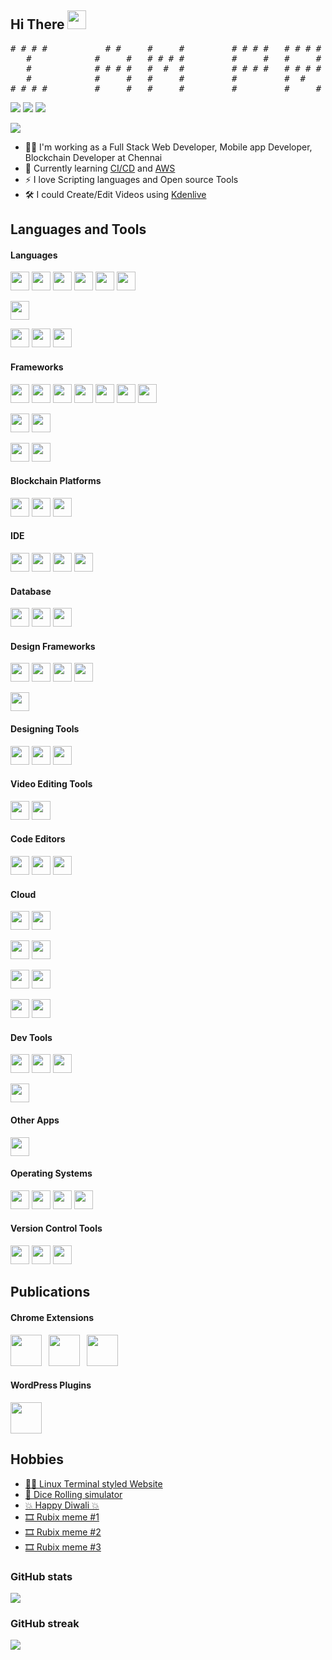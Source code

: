 ## Hi There <img src="https://user-images.githubusercontent.com/67270359/165369805-06cc3f75-bccf-438a-9fc0-bc0e4ddf7fec.gif" height="30px">

<pre>
# # # #           # #     #     #         # # # #   # # # #     # #     #     #   # # # #   # # # #   #     #
   #            #     #   # # # #         #     #   #     #   #     #   #     #   #         #         # #   #
   #            # # # #   #  #  #         # # # #   # # # #   # # # #   #     #   # # # #   # # # #   #  #  #
   #            #     #   #     #         #         #  #      #     #   #     #   #         #         #   # #
# # # #         #     #   #     #         #         #     #   #     #     # #     # # # #   # # # #   #     #
</pre>

[<img src="https://img.shields.io/badge/LinkedIn-Profile-informational?logo=linkedin&logoColor=fff&labelColor=0072b1&color=grey">][linkedInProfile]
[<img src="https://img.shields.io/badge/Twitter-Profile-informational?logo=twitter&logoColor=fff&labelColor=1DA1F2&color=grey">][twitterProfile]
[<img src="https://img.shields.io/badge/WordPress-Profile-informational?logo=wordpress&logoColor=fff&labelColor=21759B&color=grey">][wordPressProfile]


[<img src="https://img.shields.io/badge/StackOverflow-Profile-informational?logo=stackoverflow&logoColor=fff&labelColor=F58025&color=grey">][stackOverflowProfile]

- 👨‍💻 I'm working as a Full Stack Web Developer, Mobile app Developer, Blockchain Developer at Chennai
- 📖 Currently learning [CI/CD](https://resources.github.com/ci-cd) and [AWS](https://aws.amazon.com)
- ⚡ I love Scripting languages and Open source Tools
- 🛠️ I could Create/Edit Videos using [Kdenlive](https://kdenlive.org)


## Languages and Tools
#### Languages
[<img src="https://user-images.githubusercontent.com/67270359/192833813-1af03601-71b5-497c-b762-0620d4f102b7.svg" height="30px"/>](https://php.net)
[<img src="https://user-images.githubusercontent.com/67270359/192834193-19aba0e5-89c8-41c4-af15-1b1323b6600a.svg" height="30px"/>](https://python.org)
[<img src="https://user-images.githubusercontent.com/67270359/192832889-27337808-349e-4f57-8b86-92208aaf0a55.svg" height="30px"/>](https://en.wikipedia.org/wiki/C_programming_language)
[<img src="https://user-images.githubusercontent.com/67270359/192834386-41c044d6-ba58-40d5-a6ca-8912aae912ba.svg" height="30px"/>](https://en.wikipedia.org/wiki/C++)
[<img src="https://user-images.githubusercontent.com/67270359/192835100-21a44ab8-5089-4468-a384-00d427db7d61.svg" height="30px"/>](https://oracle.com/java)
[<img src="https://user-images.githubusercontent.com/67270359/192836485-226196eb-9183-49f0-9734-5b674d787e76.svg" height="
30px"/>](https://go.dev)

[<img src="https://user-images.githubusercontent.com/67270359/192836246-20f55662-bcb2-4957-80dc-09655a6a079f.svg" height="
30px"/>](https://gnu.org/software/bash)

[<img src="https://user-images.githubusercontent.com/67270359/192838150-08d19957-9ede-49ef-a901-9b89424d815b.svg" height="
30px"/>](https://en.wikipedia.org/wiki/JavaScript)
[<img src="https://user-images.githubusercontent.com/67270359/192838575-a0aadee2-3407-4c32-971e-08ec04049c8c.svg" height="
30px"/>](https://en.wikipedia.org/wiki/HTML)
[<img src="https://user-images.githubusercontent.com/67270359/192838838-0063c8a8-c1e5-4f1d-8abd-d8d43f762fa5.svg" height="30px"/>](https://en.wikipedia.org/wiki/CSS)

#### Frameworks
[<img src="https://user-images.githubusercontent.com/67270359/124904442-a358e300-e002-11eb-9f2a-3992d6e3725f.png" height="30px"/>](https://laravel.com)
[<img src="https://user-images.githubusercontent.com/67270359/124904458-a94ec400-e002-11eb-9f2f-3aa14004bd32.png" height="30px"/>](https://wordpress.org)
[<img src="https://user-images.githubusercontent.com/67270359/135706076-cbe38a36-537a-4917-b936-c2e4113655bf.png" height="30px"/>](https://angular.io)
[<img src="https://user-images.githubusercontent.com/67270359/135706078-30557c44-83cd-4286-b382-87b61642c5ea.png" height="30px"/>](https://flask.palletsprojects.com)
[<img src="https://github.com/praveen-webartisan/praveen-webartisan/assets/67270359/7b7903af-edea-4aab-802e-8b63c3fd41f8" height="30px"/>](https://fastapi.tiangolo.com)
[<img src="https://user-images.githubusercontent.com/67270359/193085178-962f363d-c7bb-4f60-a0b1-23cb9039565a.svg" height="30px"/>](https://reactjs.org)
[<img src="https://user-images.githubusercontent.com/67270359/193098875-c6a8a360-362c-45c1-aa9f-6643081549e5.svg" height="30px"/>](https://nodejs.org/about)

[<img src="https://user-images.githubusercontent.com/67270359/124904489-b10e6880-e002-11eb-8d6d-bea94db0223c.png" height="30px"/>](https://jquery.com)
[<img src="https://user-images.githubusercontent.com/67270359/135707748-804b0fcd-466d-46bc-ad2f-37880a5464bf.png" height="30px"/>](https://vuejs.org)

[<img src="https://user-images.githubusercontent.com/67270359/193102591-08200707-b409-48f9-bca8-4e47fa0d1e01.svg" height="30px"/>](https://dotnet.microsoft.com)
[<img src="https://user-images.githubusercontent.com/67270359/192846285-c4234db9-a761-447f-85cd-991cfdfd04da.png" height="30px"/>](https://electronjs.org)


#### Blockchain Platforms
[<img src="https://user-images.githubusercontent.com/67270359/200165939-32c04b09-7171-42b2-b75e-9e466a5f959a.svg" height="30px"/>](http://polygon.technology)
[<img src="https://user-images.githubusercontent.com/67270359/200165899-cfb13f1d-d35d-4a5c-9ec1-ca13dd6a8515.svg" height="30px"/>](https://near.org)
[<img src="https://user-images.githubusercontent.com/67270359/200864070-96e62108-0d3f-45ec-b766-4def9a9b389a.svg" height="30px"/>](https://hedera.com)


#### IDE
[<img src="https://user-images.githubusercontent.com/67270359/135706891-391472e2-520e-4ac3-af92-126217e420d1.png" height="30px"/>](https://developer.android.com/studio)
[<img src="https://user-images.githubusercontent.com/67270359/124904523-ba97d080-e002-11eb-9489-91d171ad735d.png" height="30px"/>](https://flutter.dev)
[<img src="https://user-images.githubusercontent.com/67270359/135708084-d5a96fc0-44a9-493a-b14e-9bd11d37dabd.png" height="30px"/>](https://visualstudio.microsoft.com)
[<img src="https://user-images.githubusercontent.com/67270359/124904576-c8e5ec80-e002-11eb-8bac-b2b3531be402.png" height="30px"/>](https://eclipse.org)

#### Database
[<img src="https://user-images.githubusercontent.com/67270359/124904464-ab188780-e002-11eb-81f6-b1f8ff433cf2.png" height="30px"/>](https://mysql.com)
[<img src="https://user-images.githubusercontent.com/67270359/135708170-10505a25-1a22-4515-b93d-49762ce25255.png" height="30px"/>](https://mongodb.com)
[<img src="https://github.com/praveen-webartisan/praveen-webartisan/assets/67270359/d440ebfc-29eb-4724-81db-4a12055c5b0d" height="30px"/>](https://www.postgresql.org)


#### Design Frameworks
[<img src="https://user-images.githubusercontent.com/67270359/124904480-af44a500-e002-11eb-8f4f-7ec818c96565.png" height="30px"/>](https://getbootstrap.com)
[<img src="https://user-images.githubusercontent.com/67270359/192843859-f9a2d248-dc8a-4171-bdce-c417fdc2ac70.svg" height="30px"/>](https://materializecss.com)
[<img src="https://user-images.githubusercontent.com/67270359/135708088-18dc938f-d92f-4f28-a38d-da7f62fb3820.png" height="30px"/>](https://picturepan2.github.io/spectre)
[<img src="https://user-images.githubusercontent.com/67270359/193093183-6af50156-04ad-49f9-ad9e-401ed653ab0e.svg" height="30px"/>](https://bulma.io)

[<img src="https://user-images.githubusercontent.com/67270359/192844807-9ad0daf9-007b-440d-929d-c3120117fdb3.png" height="30px"/>](https://mdbootstrap.com)

#### Designing Tools
[<img src="https://user-images.githubusercontent.com/67270359/124904845-0c405b00-e003-11eb-94d4-5b0e0bff7203.png" height="30px"/>](https://gimp.org)
[<img src="https://user-images.githubusercontent.com/67270359/124904722-eb780580-e002-11eb-9e6a-cde037ae5ad0.png" height="30px"/>](https://inkscape.org)
[<img src="https://user-images.githubusercontent.com/67270359/135706114-3e8df0b0-938c-4ad5-9084-9c44f2fdfe00.png" height="30px"/>](https://canva.com)

#### Video Editing Tools
[<img src="https://user-images.githubusercontent.com/67270359/193092930-8dc182fb-8d65-47b1-b2e5-c20f5e2f2a98.svg" height="30px"/>](https://kdenlive.org)
[<img src="https://user-images.githubusercontent.com/67270359/192845804-1fc5f1a2-cb4e-4a26-8c2b-c1d5522639ed.png" height="30px"/>](https://openshot.org)

#### Code Editors
[<img src="https://user-images.githubusercontent.com/67270359/124904392-976d2100-e002-11eb-90dd-665db0fccbf8.png" height="30px"/>](https://sublimetext.com)
[<img src="https://user-images.githubusercontent.com/67270359/135708075-530b6ff9-ba71-48cb-9850-f012aecf44c6.png" height="30px"/>](https://code.visualstudio.com)
[<img src="https://user-images.githubusercontent.com/67270359/135706066-25611144-bfe0-4e9f-b93e-a769206aa63b.png" height="30px"/>](https://atom.io)

#### Cloud
[<img src="https://user-images.githubusercontent.com/67270359/193087409-91598dd5-7101-472d-a1d1-8da938f0f6c1.svg" height="30px"/>](https://vaultproject.io)
[<img src="https://user-images.githubusercontent.com/67270359/193096571-d753f5b7-78e5-4d42-9aba-212ccda39edf.png" height="30px"/>](https://docker.com)

[<img src="https://user-images.githubusercontent.com/67270359/135706895-ebb46470-be5e-40d0-87c5-2f962b3085f8.png" height="30px"/>](https://console.cloud.google.com)
[<img src="https://user-images.githubusercontent.com/67270359/193092021-068ed023-6e23-4e4d-8bb9-e8941c7728d7.svg" height="30px"/>](https://firebase.google.com)

[<img src="https://user-images.githubusercontent.com/67270359/193085592-c707f114-7014-4970-a5f2-dbabce959f43.svg" height="30px"/>](https://linode.com)
[<img src="https://user-images.githubusercontent.com/67270359/193085713-c22c200b-c6e1-479f-b373-d1ddb2f92c79.svg" height="30px"/>](https://digitalocean.com)

[<img src="https://user-images.githubusercontent.com/67270359/192848576-b9e0b97a-7041-4409-9f1e-bc6038530829.svg" height="30px"/>](https://heroku.com)
[<img src="https://user-images.githubusercontent.com/67270359/192850894-9612be27-93a1-41e2-8caa-ae3202a2435c.svg" height="30px"/>](https://vercel.com)

#### Dev Tools
[<img src="https://user-images.githubusercontent.com/67270359/193099933-16e983c6-78c8-4993-b2c5-d6bac324bff8.svg" height="30px"/>](https://meldmerge.org)
[<img src="https://user-images.githubusercontent.com/67270359/135707760-a8944aef-8879-4ea7-95cc-464b81ac1481.png" height="30px"/>](https://postman.com)
[<img src="https://user-images.githubusercontent.com/67270359/193094637-18bd292e-e2ec-40cb-bcff-29e971f32009.png" height="30px"/>](https://www.mantisbt.org)

[<img src="https://user-images.githubusercontent.com/67270359/135707764-5f3a7639-f06d-494f-9634-037e2c908257.png" height="30px"/>](https://jsfiddle.net)

#### Other Apps
[<img src="https://user-images.githubusercontent.com/67270359/135706893-46a45882-81b1-4971-95fe-a2df37c85b1f.png" height="30px"/>](https://office.com)

#### Operating Systems
[<img src="https://user-images.githubusercontent.com/67270359/124904388-95a35d80-e002-11eb-9e9c-bc70a70cd773.png" height="30px"/>](https://ubuntu.com)
[<img src="https://user-images.githubusercontent.com/67270359/135706878-1065360a-c8f2-4d7f-a6c4-f2259e9d37b7.png" height="30px"/>](https://microsoft.com/windows)
[<img src="https://user-images.githubusercontent.com/67270359/135706884-43430d37-dea4-4977-a6e7-c3958592e1e0.png" height="30px"/>](https://centos.org)
[<img src="https://user-images.githubusercontent.com/67270359/135706885-cf3dddc9-5f77-4686-832f-92a224a20192.png" height="30px"/>](https://redhat.com/en/technologies/linux-platforms/enterprise-linux)

#### Version Control Tools
[<img src="https://user-images.githubusercontent.com/67270359/124904715-eadf6f00-e002-11eb-95c8-6b7250408395.png" height="30px"/>](https://github.com)
[<img src="https://user-images.githubusercontent.com/67270359/135706126-b08ac0df-dcb9-4d1d-9563-8dac2698a91b.png" height="30px"/>](https://gitlab.com)
[<img src="https://user-images.githubusercontent.com/67270359/135706130-e4b63cab-b2ad-4fa9-b9da-dfbbbd9fe6e8.png" height="30px"/>](https://bitbucket.org)

## Publications

#### Chrome Extensions

[<img src="https://user-images.githubusercontent.com/67270359/197110441-9ce2bd3a-6d32-497e-b5e6-d407def32583.png" height="50px"/>](https://chrome.google.com/webstore/detail/adminer-helper/edgabamjcoahlnhelppganhieempbgbf)&ensp;
[<img src="https://user-images.githubusercontent.com/67270359/197110520-9950b9ef-91b1-4a7e-8787-fda3386300e1.png" height="50px"/>](https://chrome.google.com/webstore/detail/block-it-for-me/mhdonialcdjehbakhkfkalpboogiidhg)&ensp;
[<img src="https://github-production-user-asset-6210df.s3.amazonaws.com/67270359/255313492-01f05760-44e4-4a45-bf04-1186dd72c9d8.svg" height="50px"/>](https://chrome.google.com/webstore/detail/chatgpt-customizer/pnimajblfapnpjoaflgocogajeepfijb)&ensp;

#### WordPress Plugins

[<img src="https://user-images.githubusercontent.com/67270359/197110321-0484ca14-a4c1-4b25-90ff-d169f556ecd7.svg" height="50px"/>](https://wordpress.org/plugins/sticky-action-buttons)

## Hobbies
- [👨‍💻 Linux Terminal styled Website](https://praveen-webartisan.github.io/cmd)
- [🎲 Dice Rolling simulator](https://rolladice.vercel.app)
- [💥 Happy Diwali 💥](https://praveen-webartisan.github.io/happy-diwali)
- [🎞️ Rubix meme #1](https://twitter.com/thisispraveenj/status/1537526902490996737)
- [🎞️ Rubix meme #2](https://twitter.com/thisispraveenj/status/1538145224475971584)
- [🎞️ Rubix meme #3](https://twitter.com/thisispraveenj/status/1540024062092939264)

### GitHub stats
<a href="https://github-readme-stats.vercel.app/api?username=praveen-webartisan">
  <img align="center" src="https://github-readme-stats.vercel.app/api?username=praveen-webartisan&count_private=true&show_icons=true">
</a>

### GitHub streak
<a href="https://streak-stats.demolab.com/?user=praveen-webartisan">
  <img align="center" src="https://streak-stats.demolab.com/?user=praveen-webartisan">
</a>

[linkedInProfile]: https://linkedin.com/in/thisispraveenj/
[twitterProfile]: https://twitter.com/thisispraveenj/
[stackOverflowProfile]: https://stackoverflow.com/users/16351248
[wordPressProfile]: https://profiles.wordpress.org/praveentamil/#content-plugins
